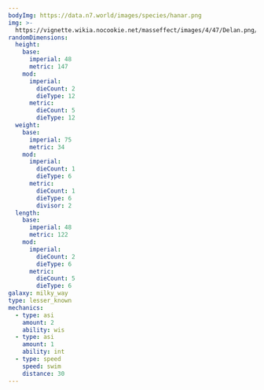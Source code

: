 ```yaml
---
bodyImg: https://data.n7.world/images/species/hanar.png
img: >-
  https://vignette.wikia.nocookie.net/masseffect/images/4/47/Delan.png/revision/latest/scale-to-width-down/640?cb=20090121013825
randomDimensions:
  height:
    base:
      imperial: 48
      metric: 147
    mod:
      imperial:
        dieCount: 2
        dieType: 12
      metric:
        dieCount: 5
        dieType: 12
  weight:
    base:
      imperial: 75
      metric: 34
    mod:
      imperial:
        dieCount: 1
        dieType: 6
      metric:
        dieCount: 1
        dieType: 6
        divisor: 2
  length:
    base:
      imperial: 48
      metric: 122
    mod:
      imperial:
        dieCount: 2
        dieType: 6
      metric:
        dieCount: 5
        dieType: 6
galaxy: milky_way
type: lesser_known
mechanics:
  - type: asi
    amount: 2
    ability: wis
  - type: asi
    amount: 1
    ability: int
  - type: speed
    speed: swim
    distance: 30
---
```

